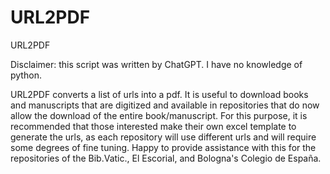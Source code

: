# URL2PDF
URL2PDF

Disclaimer: this script was written by ChatGPT. I have no knowledge of python.

URL2PDF converts a list of urls into a pdf. It is useful to download books and manuscripts that are digitized and available in repositories that do now allow the download of the entire book/manuscript. 
For this purpose, it is recommended that those interested make their own excel template to generate the urls, as each repository will use different urls and will require some degrees of fine tuning. 
Happy to provide assistance with this for the repositories of the Bib.Vatic., El Escorial, and Bologna's Colegio de España.
